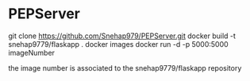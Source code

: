 # PEPServer
git clone https://github.com/Snehap979/PEPServer.git
docker build -t snehap9779/flaskapp .
docker images
docker run -d -p 5000:5000 imageNumber

the image number is associated to the snehap9779/flaskapp repository
